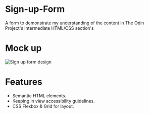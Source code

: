 # Sign-up-Form
  A form to demonstrate my understanding of the content in The Odin Project's Intermediate HTML/CSS section's
 
# Mock up
<img src="https://cdn.statically.io/gh/TheOdinProject/curriculum/5f37d43908ef92499e95a9b90fc3cc291a95014c/html_css/project-sign-up-form/sign-up-form.png" alt="Sign up form design" />

# Features
- Semantic HTML elements.
- Keeping in view accessibility guidelines.
- CSS Flexbox & Grid for layout.
